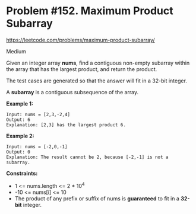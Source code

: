# Problem #152. Maximum Product Subarray
<https://leetcode.com/problems/maximum-product-subarray/>

Medium

Given an integer array **nums**, find a contiguous non-empty subarray within the array that has the largest product, and return the product.

The test cases are generated so that the answer will fit in a 32-bit integer.

A **subarray** is a contiguous subsequence of the array.

**Example 1:**

    Input: nums = [2,3,-2,4]
    Output: 6
    Explanation: [2,3] has the largest product 6.

**Example 2:**

    Input: nums = [-2,0,-1]
    Output: 0
    Explanation: The result cannot be 2, because [-2,-1] is not a subarray.

**Constraints:**

* 1 <= nums.length <= 2 * 10<sup>4</sup>
* -10 <= nums[i] <= 10
* The product of any prefix or suffix of nums is **guaranteed** to fit in a **32-bit** integer.

